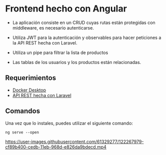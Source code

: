 # Frontend hecho con Angular

- La aplicación consiste en un CRUD cuyas rutas están protegidas con middleware, es necesario autenticarse. 

- Utiliza JWT para la autenticación y observables para hacer peticiones a la API REST hecha con Laravel. 

- Utiliza un pipe para filtrar la lista de productos

- Las tablas de los usuarios y los productos están relacionadas.

## Requerimientos
- [Docker Desktop](https://www.docker.com/products/docker-desktop)
- [API REST hecha con Laravel](https://github.com/josecortesdev/backend-laravel-api-rest)

## Comandos
Una vez que lo instales, puedes utilizar el siguiente comando:
```
ng serve --open   
```


https://user-images.githubusercontent.com/61329277/122267979-cf89b400-cedb-11eb-968d-e826da9bdecd.mp4

